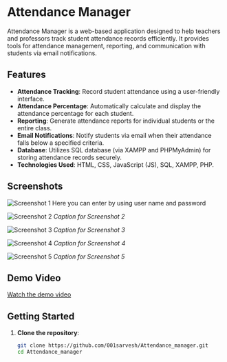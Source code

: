 # Attendance Manager

Attendance Manager is a web-based application designed to help teachers and professors track student attendance records efficiently. It provides tools for attendance management, reporting, and communication with students via email notifications.

## Features

- **Attendance Tracking**: Record student attendance using a user-friendly interface.
- **Attendance Percentage**: Automatically calculate and display the attendance percentage for each student.
- **Reporting**: Generate attendance reports for individual students or the entire class.
- **Email Notifications**: Notify students via email when their attendance falls below a specified criteria.
- **Database**: Utilizes SQL database (via XAMPP and PHPMyAdmin) for storing attendance records securely.
- **Technologies Used**: HTML, CSS, JavaScript (JS), SQL, XAMPP, PHP.

## Screenshots

![Screenshot 1](img2)
Here you can enter by using user name and password

![Screenshot 2](img3)
*Caption for Screenshot 2*

![Screenshot 3](img4)
*Caption for Screenshot 3*

![Screenshot 4](img5)
*Caption for Screenshot 4*

![Screenshot 5](img6)
*Caption for Screenshot 5*

## Demo Video

[Watch the demo video](link-to-video) <!-- Replace with your video link -->

## Getting Started

1. **Clone the repository**:
   ```bash
   git clone https://github.com/001sarvesh/Attendance_manager.git
   cd Attendance_manager
